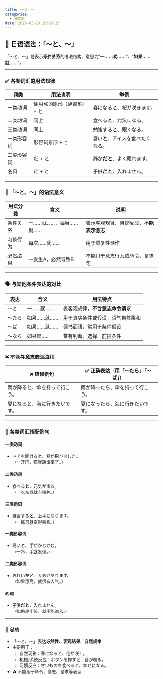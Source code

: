 ```yaml
---
title: 〜と、〜
categories:
  - 日本語
date: 2025-05-20 20:29:15
---
```



## 📘 日语语法：「〜と、〜」

「〜と、〜」是表示**条件关系**的语法结构，意思为“**一……就……**”、“**如果……就……**”。

---

### ✅ 各类词汇的用法规律

| 词类       | 用法说明                                | 举例                                |
|------------|-----------------------------------------|-------------------------------------|
| 一类动词   | 使用动词原形（辞書形）+ と              | 春になる**と**、桜が咲きます。      |
| 二类动词   | 同上                                     | 食べる**と**、元気になる。          |
| 三类动词   | 同上                                     | 勉強する**と**、眠くなる。          |
| 一类形容词 | 形容词原形 + と                          | 暑い**と**、アイスを食べたくなる。  |
| 二类形容词 | だ + と                                  | 静か**だと**、よく眠れます。        |
| 名词       | だ + と                                  | 子供**だと**、入れません。          |

---

### 🔶 「〜と、〜」的语法意义

| 用法分类     | 含义                             | 说明                                       |
|--------------|----------------------------------|--------------------------------------------|
| 条件关系     | 一……就……，每当……就……             | 表示客观规律、自然反应，**不能表示意志**  |
| 习惯行为     | 每次……就……                       | 用于重复性动作                            |
| 必然结果     | 一发生A，必然导致B                | 不能用于意志行为或命令、请求句            |

---

### 🗣️ 与其他条件表达的对比

| 表达       | 含义             | 用法特点                             |
|------------|------------------|--------------------------------------|
| 〜と       | 一……就……         | 表客观规律，**不含意志命令请求**     |
| 〜たら     | 如果……就……       | 用于真实条件或假设，语气自然柔和     |
| 〜ば       | 如果……就……       | 偏书面语，常用于条件假设              |
| 〜なら     | 如果是……         | 带有判断、选择、前提条件             |

---

### ❌ 不能与意志表达连用

| ❌ 错误例句                        | ✅ 正确表达（用「〜たら」「〜ば」）   |
|-----------------------------------|--------------------------------------|
| 雨が降ると、傘を持って行こう。   | 雨が降ったら、傘を持って行こう。     |
| 夏になると、海に行きたいです。   | 夏になったら、海に行きたいです。     |

---

### 🧪 各类词汇搭配例句

#### 一类动词
- ドアを開ける**と**、猫が飛び出した。  
  （一开门，猫就跳出来了。）

#### 二类动词
- 食べる**と**、元気が出る。  
  （一吃东西就有精神。）

#### 三类动词
- 練習する**と**、上手になります。  
  （一练习就变得熟练。）

#### 一类形容词
- 寒い**と**、手がかじかむ。  
  （一冷，手就发僵。）

#### 二类形容词
- きれい**だと**、人気があります。  
  （如果漂亮，就很有人气。）

#### 名词
- 子供**だと**、入れません。  
  （如果是小孩，就不能进入。）

---

### 📝 总结

- 「〜と、〜」表达**必然性、客观结果、自然规律**
- 主要用于：
    - 自然现象：春になると、花が咲く。
    - 机械/系统反应：ボタンを押すと、音が鳴る。
    - 习惯反应：甘いものを食べると、幸せになる。
- ⚠️ 不能用于命令、意志、请求等表达

